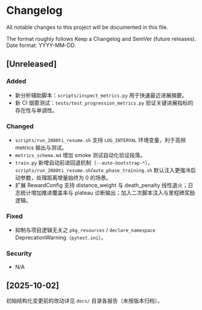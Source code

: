 # Changelog

All notable changes to this project will be documented in this file.

The format roughly follows Keep a Changelog and SemVer (future releases). Date format: YYYY-MM-DD.

## [Unreleased]
### Added
- 新分析辅助脚本：`scripts/inspect_metrics.py` 用于快速最近进展摘要。
- 新 CI 烟雾测试：`tests/test_progression_metrics.py` 验证关键进展指标的存在性与单调性。

### Changed
- `scripts/run_2080ti_resume.sh` 支持 `LOG_INTERVAL` 环境变量，利于高频 metrics 输出与测试。
- `metrics_schema.md` 增加 smoke 测试自动化验证段落。
- `train.py` 新增自动前进回退机制（`--auto-bootstrap-*`），`scripts/run_2080ti_resume.sh`/`auto_phase_training.sh` 默认注入更强冷启动参数，处理距离增量始终为 0 的场景。
- 扩展 RewardConfig 支持 distance_weight 与 death_penalty 线性退火；日志统计增加推进覆盖率与 plateau 诊断输出；加入二次脚本注入与里程碑奖励逻辑。

### Fixed
- 抑制与项目逻辑无关之 `pkg_resources` / `declare_namespace` DeprecationWarning（`pytest.ini`）。

### Security
- N/A

## [2025-10-02]
初始结构化变更前的改动详见 `docs/` 目录各报告（未按版本归档）。

